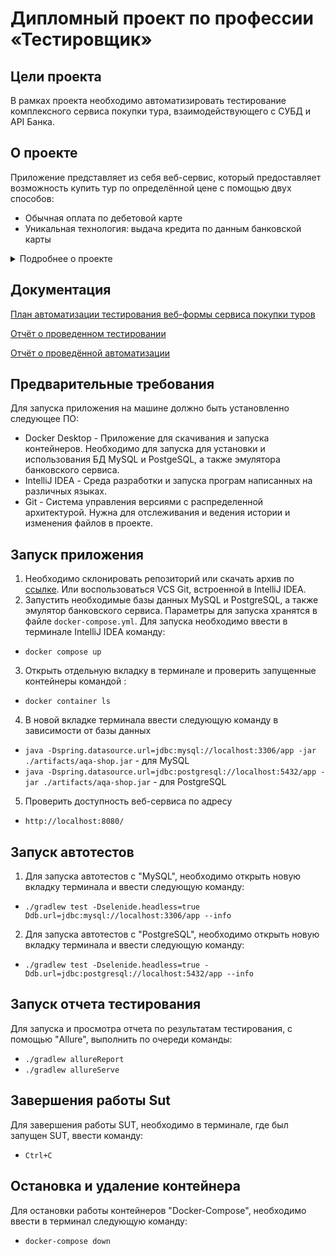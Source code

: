 # Дипломный проект по профессии «Тестировщик»

## Цели проекта

В рамках проекта необходимо автоматизировать тестирование комплексного сервиса покупки тура, взаимодействующего с СУБД и API Банка.

## О проекте
Приложение представляет из себя веб-сервис, который предоставляет возможность купить тур по определённой цене с помощью двух способов:

* Обычная оплата по дебетовой карте
* Уникальная технология: выдача кредита по данным банковской карты

<details>
<summary> Подробнее о проекте </summary>
   
![image](https://github.com/00Julie00/Diploma_for_portfolio/assets/115406267/76b7da7c-d72a-482a-be5f-9b5a7792d151)


Само приложение не обрабатывает данные по картам, а пересылает их банковским сервисам:

* сервису платежей (далее - Payment Gate)
* кредитному сервису (далее - Credit Gate)

Сервис может взаимодействоватьс СУБД  MySql и PostgreSql

База данных хранит информацию о заказах, платежах, статусах карт, способах оплаты.
</details>

## Документация

[План автоматизации тестирования веб-формы сервиса покупки туров](Documents/Plan.md)

[Отчёт о проведенном тестировании](Documents/Report.md)

[Отчёт о проведённой автоматизации](Documents/summary.md)

## Предварительные требования
Для запуска приложения на машине должно быть установленно следующее ПО:
* Docker Desktop - Приложение для скачивания и запуска контейнеров. Необходимо для запуска для установки и использования БД MySQL и PostgeSQL, а также эмулятора банковского сервиса.
* IntelliJ IDEA - Среда разработки и запуска програм написанных на различных языках.
* Git - Cистема управления версиями с распределенной архитектурой. Нужна для отслеживания и ведения истории и изменения файлов в проекте.

## Запуск приложения

1. Необходимо склонировать репозиторий или скачать архив по [ссылке](https://github.com/00Julie00/Diploma_for_portfolio). Или воспользоваться VCS Git, встроенной в
   IntelliJ IDEA.
2. Запустить необходимые базы данных MySQL и PostgreSQL, а также эмулятор банковского сервиса. Параметры для запуска хранятся в
   файле `docker-compose.yml`. Для запуска необходимо ввести в терминале IntelliJ IDEA команду:

 * `docker compose up`
3. Открыть отдельную вкладку в терминале и проверить запущенные контейнеры командой :

 * `docker container ls`
4. В новой вкладке терминала ввести следующую команду в зависимости от базы данных

 * `java -Dspring.datasource.url=jdbc:mysql://localhost:3306/app -jar ./artifacts/aqa-shop.jar` - для MySQL
 * `java -Dspring.datasource.url=jdbc:postgresql://localhost:5432/app -jar ./artifacts/aqa-shop.jar` - для PostgreSQL
5. Проверить доступность веб-сервиса  по адресу

 * `http://localhost:8080/`
 
 ## Запуск автотестов
1. Для запуска автотестов с "MySQL",  необходимо открыть новую вкладку терминала и ввести следующую команду:
 * `./gradlew test -Dselenide.headless=true Ddb.url=jdbc:mysql://localhost:3306/app --info`
2. Для запуска автотестов с "PostgreSQL",  необходимо открыть новую вкладку терминала и ввести следующую команду:
 * `./gradlew test -Dselenide.headless=true -Ddb.url=jdbc:postgresql://localhost:5432/app --info`
 
## Запуск отчета тестирования
Для запуска и просмотра отчета по результатам тестирования, с помощью "Allure", выполнить по очереди команды:

 * `./gradlew allureReport`
 * `./gradlew allureServe`
 
## Завершения работы Sut 
Для завершения работы SUT, необходимо в терминале, где был запущен SUT, ввести команду:

 * `Ctrl+C`
 
## Остановка и удаление контейнера
Для остановки работы контейнеров "Docker-Compose", необходимо ввести в терминал следующую команду: 

 * `docker-compose down`
